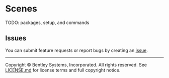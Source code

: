 # Scenes

TODO: packages, setup, and commands

## Issues

You can submit feature requests or report bugs by creating an [issue](https://github.com/iTwin/scenes-client/issues).

---

Copyright © Bentley Systems, Incorporated. All rights reserved. See [LICENSE.md](./LICENSE.md) for license terms and full copyright notice.
